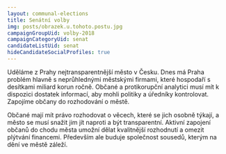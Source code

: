 ```yaml
---
layout: communal-elections
title: Senátní volby
img: posts/obrazek.u.tohoto.postu.jpg
campaignGroupUid: volby-2018
campaignCategoryUid: senat
candidateListUid: senat
hideCandidateSocialProfiles: true
---
```


Uděláme z Prahy nejtransparentnější město v Česku. Dnes má Praha problém hlavně
s neprůhlednými městskými firmami, které hospodaří s desítkami miliard korun
ročně. Občané a protikorupční analytici musí mít k dispozici dostatek informací,
aby mohli politiky a úředníky kontrolovat. Zapojíme občany do rozhodování o
městě.

Občané mají mít právo rozhodovat o věcech, které se jich osobně týkají, a město
se musí snažit jim jít naproti a být transparentní. Aktivní zapojení občanů do
chodu města umožní dělat kvalitnější rozhodnutí a omezit plýtvání financemi.
Především ale buduje společnost sousedů, kterým na dění ve městě záleží.
